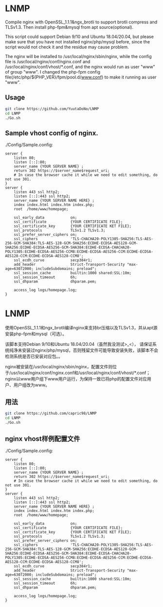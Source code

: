 # LNMP
Compile nginx with OpenSSL_1.1.1&ngx_brotli to support brotli compress and TLSv1.3. Then install php-fpm&mysql from apt source(optional).

This script could support Debian 9/10 and Ubuntu 18.04/20.04, but please make sure that you have not installed nginx/php/mysql before, since the script would not check it and the residue may cause problem.

The nginx will be installed to /usr/local/nginx/sbin/nginx, while the config file is /usr/local/nginx/conf/nginx.conf and /usr/local/nginx/conf/vhost/*.conf, and the nginx would run as user "www" of group "www". I changed the php-fpm config file(/etc/php/${PHP_VER}/fpm/pool.d/www.conf) to make it running as user "www".

## Usage
```bash
git clone https://github.com/YuutaDoNo/LNMP
cd LNMP
./Go.sh
```

## Sample vhost config of nginx.
./Config/Sample.config:
```nginx
server {
    listen 80;
    listen [::]:80;
    server_name {YOUR SERVER NAME} ;
    return 302 https://$server_name$request_uri;
    # In case the browser cache it while we need to edit something, do not use 301.
}
server {
    listen 443 ssl http2;
    listen [::]:443 ssl http2;
    server_name {YOUR SERVER NAME HERE} ;
    index index.html index.htm index.php;
    root  /home/www/homepage;

    ssl_early_data            on;
    ssl_certificate           {YOUR CERTIFICATE FILE};
    ssl_certificate_key       {YOUR CERTIFICATE KET FILE};
    ssl_protocols             TLSv1.2 TLSv1.3;
    ssl_prefer_server_ciphers on;
    ssl_ciphers               'TLS-CHACHA20-POLY1305-SHA256:TLS-AES-256-GCM-SHA384:TLS-AES-128-GCM-SHA256:ECDHE-ECDSA-AES128-GCM-SHA256:ECDHE-ECDSA-AES256-GCM-SHA384:ECDHE-ECDSA-CHACHA20-POLY1305:ECDHE-ECDSA-AES256-CCM8:ECDHE-ECDSA-AES256-CCM:ECDHE-ECDSA-AES128-CCM:ECDHE-ECDSA-AES128-CCM8';
    ssl_ecdh_curve            secp384r1;
    add_header                Strict-Transport-Security "max-age=63072000; includeSubdomains; preload";
    ssl_session_cache         builtin:1000 shared:SSL:10m;
    ssl_session_timeout       6h;
    ssl_dhparam               dhparam.pem;

    access_log logs/homepage.log;
}
```

# LNMP
使用OpenSSL_1.1.1和ngx_brotli编译nginx来支持br压缩以及TLSv1.3，并从apt源安装php-fpm和mysql（可选）。

该脚本支持Debian 9/10和Ubuntu 18.04/20.04（虽然我没测试>_<）， 请保证系统纯净未安装过nginx/php/mysql，否则残留文件可能导致安装失败，该脚本不会检测系统是否已安装对应包。。

nginx被安装在/usr/local/nginx/sbin/nginx，配置文件则位于/usr/local/nginx/conf/nginx.conf和/usr/local/nginx/conf/vhost/*.conf；nginx以www用户组下www用户运行，为保持一致已将php的配置文件对应用户、用户组改为www。
## 用法
```bash
git clone https://github.com/capric98/LNMP
cd LNMP
./Go.sh
```

## nginx vhost样例配置文件
./Config/Sample.config:
```nginx
server {
    listen 80;
    listen [::]:80;
    server_name {YOUR SERVER NAME} ;
    return 302 https://$server_name$request_uri;
    # In case the browser cache it while we need to edit something, do not use 301.
}
server {
    listen 443 ssl http2;
    listen [::]:443 ssl http2;
    server_name {YOUR SERVER NAME HERE} ;
    index index.html index.htm index.php;
    root  /home/www/homepage;

    ssl_early_data            on;
    ssl_certificate           {YOUR CERTIFICATE FILE};
    ssl_certificate_key       {YOUR CERTIFICATE KET FILE};
    ssl_protocols             TLSv1.2 TLSv1.3;
    ssl_prefer_server_ciphers on;
    ssl_ciphers               'TLS-CHACHA20-POLY1305-SHA256:TLS-AES-256-GCM-SHA384:TLS-AES-128-GCM-SHA256:ECDHE-ECDSA-AES128-GCM-SHA256:ECDHE-ECDSA-AES256-GCM-SHA384:ECDHE-ECDSA-CHACHA20-POLY1305:ECDHE-ECDSA-AES256-CCM8:ECDHE-ECDSA-AES256-CCM:ECDHE-ECDSA-AES128-CCM:ECDHE-ECDSA-AES128-CCM8';
    ssl_ecdh_curve            secp384r1;
    add_header                Strict-Transport-Security "max-age=63072000; includeSubdomains; preload";
    ssl_session_cache         builtin:1000 shared:SSL:10m;
    ssl_session_timeout       6h;
    ssl_dhparam               dhparam.pem;

    access_log logs/homepage.log;
}
```
